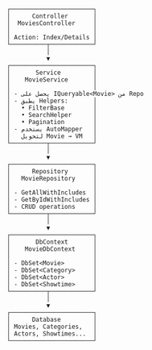 ﻿                       ┌───────────────────────┐
                       │      Controller       │
                       │  MoviesController     │
                       │                       │
                       │ Action: Index/Details │
                       └──────────┬────────────┘
                                  │
                                  ▼
                       ┌───────────────────────┐
                       │       Service         │
                       │    MovieService       │
                       │                       │
                       │ - يحصل على IQueryable<Movie> من Repo
                       │ - يطبق Helpers:       │
                       │   • FilterBase        │
                       │   • SearchHelper      │
                       │   • Pagination        │
                       │ - يستخدم AutoMapper   │
                       │   لتحويل Movie → VM   │
                       └──────────┬────────────┘
                                  │
                                  ▼
                       ┌───────────────────────┐
                       │      Repository       │
                       │   MovieRepository     │
                       │                       │
                       │ - GetAllWithIncludes  │
                       │ - GetByIdWithIncludes │
                       │ - CRUD operations     │
                       └──────────┬────────────┘
                                  │
                                  ▼
                       ┌───────────────────────┐
                       │       DbContext       │
                       │    MovieDbContext     │
                       │                       │
                       │ - DbSet<Movie>        │
                       │ - DbSet<Category>     │
                       │ - DbSet<Actor>        │
                       │ - DbSet<Showtime>     │
                       └──────────┬────────────┘
                                  │
                                  ▼
                       ┌───────────────────────┐
                       │      Database         │
                       │ Movies, Categories,   │
                       │ Actors, Showtimes...  │
                       └───────────────────────┘
